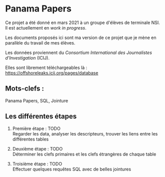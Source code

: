 # Panama Papers

Ce projet a été donné en mars 2021 à un groupe d'élèves de terminale NSI. Il est actuellement en *work in progress*.

Les documents proposés ici sont ma version de ce projet que je mène en parallèle du travail de mes élèves.

Les données proviennent du *Consortium International des Journalistes d'Investigation* (ICIJ). 

Elles sont librement téléchargeables là : https://offshoreleaks.icij.org/pages/database

## Mots-clefs :

Panama Papers, SQL, Jointure

## Les différentes étapes

1. Première étape : TODO <br />
Regarder les data, analyser les descripteurs, trouver les liens entre les différentes tables

2. Deuxième étape : TODO <br />
Déterminer les clefs primaires et les clefs étrangères de chaque table

3. Troisième étape : TODO <br />
Effectuer quelques requêtes SQL avec de belles jointures
